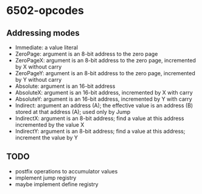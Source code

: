 # 6502-opcodes

## Addressing modes

* Immediate: a value literal
* ZeroPage: argument is an 8-bit address to the zero page
* ZeroPageX: argument is an 8-bit address to the zero page, incremented by X without carry
* ZeroPageY: argument is an 8-bit address to the zero page, incremented by Y without carry
* Absolute: argument is an 16-bit address
* AbsoluteX: argument is an 16-bit address, incremented by X with carry
* AbsoluteY: argument is an 16-bit address, incremented by Y with carry
* Indirect: argument an address (A); the effective value is an address (B) stored at that address (A); used only by Jump
* IndirectX: argument is an 8-bit address; find a value at this address incremented by the value X
* IndirectY: argument is an 8-bit address; find a value at this address; increment the value by Y

## TODO

- postfix operations to accumulator values
- implement jump registry
- maybe implement define registry